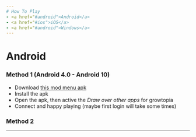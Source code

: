 ```yaml
---
# How To Play
- <a href="#android">Android</a>
- <a href="#ios">iOS</a>
- <a href="#android">Windows</a>
---
```

# <p id="android"></p>Android
### Method 1 (Android 4.0 - Android 10)
- Download [this mod menu apk](https://www.mediafire.com/file/15jclfjfpog1c6l/GTIF.apk/file)
- Install the apk
- Open the apk, then active the <i>Draw over other apps</i> for growtopia
- Connect and happy playing (maybe first login will take some times)

### Method 2 
---
